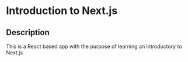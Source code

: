 # Introduction to Next.js

## Description

This is a React based app with the purpose of learning an introductory to Next.js
